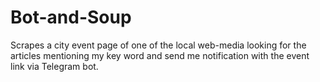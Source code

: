 # Bot-and-Soup
Scrapes a city event page of one of the local web-media looking for the articles mentioning my key word and send me notification with the event link via Telegram bot.
